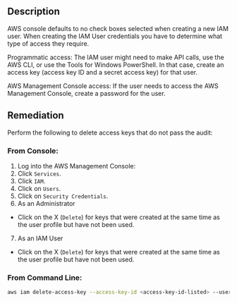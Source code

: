 ## Description

AWS console defaults to no check boxes selected when creating a new IAM user. When creating the IAM User credentials you have to determine what type of access they require.

Programmatic access: The IAM user might need to make API calls, use the AWS CLI, or use the Tools for Windows PowerShell. In that case, create an access key (access key ID and a secret access key) for that user.

AWS Management Console access: If the user needs to access the AWS Management Console, create a password for the user.

## Remediation

Perform the following to delete access keys that do not pass the audit:

### From Console:

1. Log into the AWS Management Console:
2. Click `Services`.
3. Click `IAM`.
4. Click on `Users`.
5. Click on `Security Credentials`.
6. As an Administrator

- Click on the X (`Delete`) for keys that were created at the same time as the user profile but have not been used.

7. As an IAM User

- Click on the X (`Delete`) for keys that were created at the same time as the user profile but have not been used.

### From Command Line:

```bash
aws iam delete-access-key --access-key-id <access-key-id-listed> --user-name <users-name>
```
